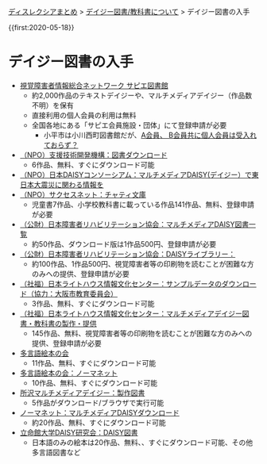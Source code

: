 <p class="breadcrumbs"><a href="../index.md">ディスレクシアまとめ</a> > <a href="index.md">デイジー図書/教科書について</a> > デイジー図書の入手

{{first:2020-05-18}}

# デイジー図書の入手
- [視覚障害者情報総合ネットワーク サピエ図書館](https://www.sapie.or.jp/cgi-bin/CN1WWW)
    - 約2,000作品のテキストデイジーや、マルチメディアデイジー（作品数不明）を保有
    - 直接利用の個人会員の利用は無料
    - 全国各地にある「サピエ会員施設・団体」にて登録申請が必要
        - 小平市は小川西町図書館だが、[A会員、 B会員共に個人会員は受入れておらず？](https://member.sapie.or.jp/institutions/list?id=2)
- [（NPO）支援技術開発機構：図書ダウンロード](https://atdo.website/download/#free)
    - 6作品、無料、すぐにダウンロード可能
- [（NPO）日本DAISYコンソーシアム：マルチメディアDAISY(デイジー）で東日本大震災に関わる情報を](https://www.dinf.ne.jp/doc/daisy/jdc/index.html)
- [（NPO）サクセスネット：チャティ文庫](https://saccessnet.com/chattylib/)
    - 児童書7作品、小学校教科書に載っている作品141作品、無料、登録申請が必要
- [（公財）日本障害者リハビリテーション協会：マルチメディアDAISY図書一覧](https://www.dinf.ne.jp/doc/daisy/book/index.html)
    - 約50作品、ダウンロード版は1作品500円、登録申請が必要
- [（公財）日本障害者リハビリテーション協会：DAISYライブラリー：](https://www.dinf.ne.jp/doc/daisy/book/daisylibrary.html)
    - 約100作品、1作品500円、視覚障害者等の印刷物を読むことが困難な方のみへの提供、登録申請が必要
- [（社福）日本ライトハウス情報文化センター：サンプルデータのダウンロード（協力：大阪市教育委員会）](http://www.lighthouse.or.jp/iccb/library/index_library/index_mmd/sample/)
    - 3作品、無料、すぐにダウンロード可能
- [（社福）日本ライトハウス情報文化センター：マルチメディアデイジー図書・教科書の製作・提供](http://www.lighthouse.or.jp/iccb/library/index_library/index_mmd/mmdownload/)
    - 145作品、無料、視覚障害者等の印刷物を読むことが困難な方のみへの提供、登録申請が必要
- [多言語絵本の会](https://www.rainbow-ehon.com/%E3%83%9E%E3%83%AB%E3%83%81%E3%83%A1%E3%83%87%E3%82%A3%E3%82%A2%E3%83%87%E3%82%A4%E3%82%B8%E3%83%BC-dl%E7%94%A8/)
    - 11作品、無料、すぐにダウンロード可能
- [多言語絵本の会：ノーマネット](https://www.normanet.ne.jp/services/download/rainbow.html)
    - 10作品、無料、すぐにダウンロード可能
- [所沢マルチメディアデイジー：製作図書](https://tokorozawa-mdaisy.org/daisybook1.html)
    - 5作品がダウンロード/ブラウザで実行可能
- [ノーマネット：マルチメディアDAISYダウンロード](https://www.normanet.ne.jp/services/download/daisy.html)
    - 約20作品、無料、すぐにダウンロード可能
- [立命館大学DAISY研究会：DAISY図書](http://rits-daisy.com/?page_id=41)
    - 日本語のみの絵本は20作品、無料、、すぐにダウンロード可能、その他多言語図書など